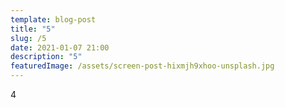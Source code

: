 ```yaml
---
template: blog-post
title: "5"
slug: /5
date: 2021-01-07 21:00
description: "5"
featuredImage: /assets/screen-post-hixmjh9xhoo-unsplash.jpg
---
```

4